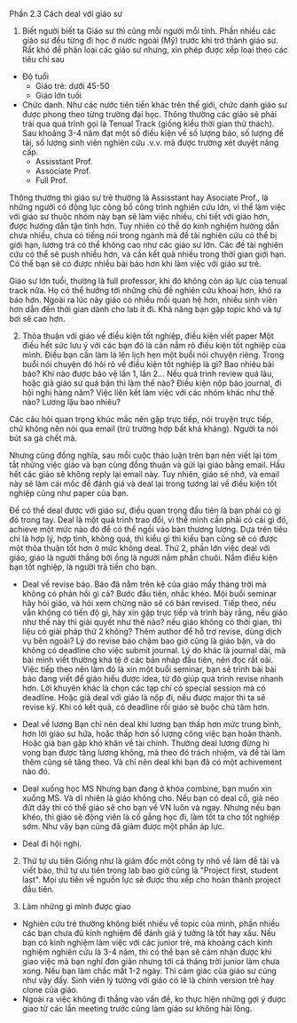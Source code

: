 Phần 2.3 Cách deal với giáo sư

1. Biết người biết ta
Giáo sư thì cũng mỗi người mỗi tính. Phần nhiều các giáo sư đều từng đi học ở nước ngoài (Mỹ) trước khi trở thành giáo sư. 
Rất khó để phân loại các giáo sư nhưng, xin phép được xếp loại theo các tiêu chí sau

- Độ tuổi
	+ Giáo trẻ: dưới 45-50
	+ Giáo lớn tuổi
- Chức danh. Như các nước tiên tiến khác trên thế giới, chức danh giáo sư được phong theo từng trường đại học. Thông thường các giảo sẽ phải trải qua quá trình gọi là Tenual Track (giống kiểu thời gian thử thách). Sau khoảng 3-4 năm đạt một số điều kiện về số lượng báo, số lượng đề tài, số lượng sinh viên nghiên cứu .v.v. mà được trường xét duyệt nâng cấp. 
	+ Assisstant Prof.
	+ Associate Prof.
	+ Full Prof.

Thông thường thì giáo sư trẻ thường là Assisstant hay Asociate Prof., là những người có động lực công bố công trình nghiên cứu lớn, vì thế làm việc với giáo sư thuộc nhóm này bạn sẽ làm việc nhiều, chi tiết với giáo hơn, được hướng dẫn tận tình hơn. Tuy nhiên có thể do kinh nghiệm hướng dẫn chưa nhiều, chưa có tiếng nói trong ngành mà đề tài nghiên cứu có thể bị giới hạn, lương trả có thể không cao như các giáo sư lớn. Các đề tài nghiên cứu có thể sẽ push nhiều hơn, và cần kết quả nhiều trong thời gian giới hạn. Có thể bạn sẽ có được nhiều bài báo hơn khi làm việc với giáo sư trẻ. 

Giáo sư lớn tuổi, thường là full professor, khi đó không còn áp lực của tenual track nữa. Họ có thể hướng tới những chủ đề nghiên cứu khoai hơn, khó ra báo hơn. Ngoài ra lúc này giáo có nhiều mối quan hệ hơn, nhiều sinh viên hơn dẫn đến thời gian dành cho lab ít đi. Khả năng bạn gặp topic khó và tự bơi sẽ cao hơn.  
	

2. Thỏa thuận với giáo về điều kiện tốt nghiệp, điều kiện viết paper
Một điều hết sức lưu ý với các bạn đó là cần nắm rõ điều kiện tốt nghiệp của mình. Điều bạn cần làm là lên lịch hẹn một buổi nói chuyện riêng. Trong buổi nói chuyện đó hỏi rõ về điều kiện tốt nghiệp là gì? Bao nhiêu bài báo? Khi nào được bảo vệ lần 1, lần 2... Nếu quá trình review quá lâu, hoặc giả giáo sư quá bận thì làm thế nào? Điều kiện nộp báo journal, đi hội nghị hàng năm? Việc liên kết làm việc với các nhóm khác như thế nào? Lương lậu bao nhiêu? 

Các câu hỏi quan trọng khúc mắc nên gặp trực tiếp, nói truyện trực tiếp, chứ không nên nói qua email (trừ trường hợp bất khả kháng). Người ta nói bút sa gà chết mà. 

Nhưng cũng đồng nghĩa, sau mỗi cuộc thảo luận trên bạn nên viết lại tóm tắt những việc giáo và bạn cùng đồng thuận và gửi lại giáo bằng email. Hầu hết các giáo sẽ không reply lại email này. Tuy nhiên, giáo sẽ nhớ, và email này sẽ làm cái mốc để đánh giá và deal lại trong tương lai về điều kiện tốt nghiệp cũng như paper của bạn. 

Để có thể deal được với giáo sư, điều quan trọng đầu tiên là bạn phải có gì đó trong tay. Deal là một quá trình trao đổi, vì thế mình cần phải có cái gì đó, achieve một mức nào đó để có thể ngồi vào bàn thương lượng. Dựa trên tiêu chí là hợp lý, hợp tình, không quá, thì kiểu gì thì kiểu bạn cũng sẽ có được một thỏa thuận tốt hơn ở mức không deal. 
Thứ 2, phần lớn việc deal với giáo, giáo là người thắng bởi ổng là người nắm phần chuôi. Nắm điều kiện bạn tốt nghiệp, là người trả tiền cho bạn. 

- Deal về revise báo. 
Báo đã nằm trên kệ của giáo mấy tháng trời mà không có phản hồi gì cả? Bước đầu tiên, nhắc khéo. Mội buổi seminar hãy hỏi giáo, và hỏi xem chừng nào sẽ có bản revised. Tiếp theo, nếu vẫn không có tiến độ gì, hãy xin gặp trực tiếp và trình bày rằng, nếu giáo như thế này thì giải quyết như thế nào? nếu giáo không có thời gian, thì liệu có giải pháp thứ 2 không? Thêm author để hỗ trợ revise, dùng dịch vụ bên ngoài? 
Lý do revise báo chậm bao giờ cũng là giáo bận, và do không có deadline cho việc submit journal. Lý do khác là journal dài, mà bài mình viết thường khá tệ ở các bản nháp đầu tiên, nên đọc rất oải. 
Việc tiếp theo nên làm đó là xin một buổi seminar, bạn sẽ trình bài bài báo đang viết để giáo hiểu được idea, từ đó giúp quá trình revise nhanh hơn. 
Lời khuyên khác là chọn các tạp chí có special session mà có deadline. Hoặc giả deal với giáo là nộp đi, nếu được major thì ta sẽ revise kỹ. Khi có kết quả, có deadline rồi giáo sẽ buộc chú tâm hơn. 

- Deal về lương
Bạn chỉ nên deal khi lương bạn thấp hơn mức trung bình, hơn lời giáo sư hứa, hoặc thấp hơn số lượng công việc bạn hoàn thành. Hoặc giả bạn gặp khó khăn về tài chính. Thường deal lương đừng hi vọng bạn được tăng lương không, mà theo đó trách nhiệm, và đề tài làm thêm cũng sẽ tăng theo. 
Và chỉ nên deal khi bạn đã có một achivement nào đó. 

- Deal xuống học MS 
Nhưng bạn đang ở khóa combine, bạn muốn xin xuống MS. Và dĩ nhiên là giáo không cho. Nếu bạn có deal cố, già néo đứt dây thì có thể giáo sẽ cho bạn về VN luôn và ngay. Nhưng nếu bạn khéo, thì giáo sẽ động viên là cố gắng học đi, làm tốt ta cho tốt nghiệp sớm. Như vậy bạn cũng đã giảm được một phần áp lực.

- Deal đi hội nghị.
 

2. Thứ tự  ưu tiên
Giống như là giám đốc một công ty nhỏ về làm đề tài và viết báo, thứ tự ưu tiên trong lab bao giờ cũng là "Project first, student last". Mọi ưu tiên về nguồn lực sẽ được thu xếp cho hoàn thành project đầu tiên. 

3. Làm những gì mình được giao
- Nghiên cứu trẻ thường không biết nhiều về topic của mình, phần nhiều các bạn chưa đủ kinh nghiệm để đánh giá ý tưởng là tốt hay xấu. Nếu bạn có kinh nghiệm làm việc với các junior trẻ, mà khoảng cách kinh nghiệm nghiên cứu là 3-4 năm, thì có thể bạn sẽ cảm nhận được khi giao việc mà bạn nghĩ đơn giản nhưng tới cả tháng trời junior làm chưa xong. Nếu bạn làm chắc mất 1-2 ngày. Thì cảm giác của giáo sư cúng như vậy đấy. Sinh viên lý tưởng với giáo có lẽ là chính version trẻ hay clone của giáo. 
- Ngoài ra việc không đi thẳng vào vấn đề, ko thực hiện những gợi ý được giao từ các lần meeting trước cũng làm giáo sư không hài lòng. 
